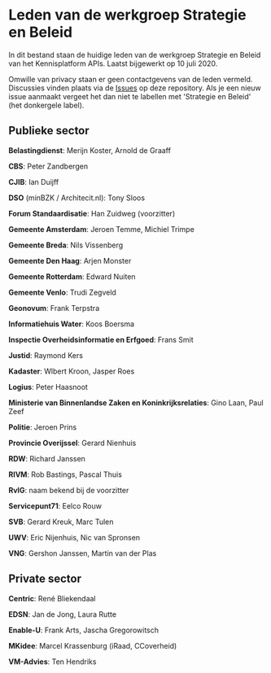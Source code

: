 # Leden van de werkgroep Strategie en Beleid

In dit bestand staan de huidige leden van de werkgroep Strategie en Beleid van het Kennisplatform APIs. Laatst bijgewerkt op 10 juli 2020.

Omwille van privacy staan er geen contactgevens van de leden vermeld. Discussies vinden plaats via de [Issues](https://github.com/Geonovum/KP-APIs/issues) op deze repository. Als je een nieuw issue aanmaakt vergeet het dan niet te labellen met 'Strategie en Beleid' (het donkergele label).

## Publieke sector

**Belastingdienst**: Merijn Koster, Arnold de Graaff

**CBS**: Peter Zandbergen

**CJIB**: Ian Duijff

**DSO** (minBZK / Architecit.nl): Tony Sloos

**Forum Standaardisatie**: Han Zuidweg (voorzitter)

**Gemeente Amsterdam**: Jeroen  Temme, Michiel Trimpe

**Gemeente Breda**: Nils Vissenberg

**Gemeente Den Haag**: Arjen Monster

**Gemeente Rotterdam**: Edward Nuiten

**Gemeente Venlo**: Trudi Zegveld

**Geonovum**: Frank Terpstra

**Informatiehuis Water**: Koos Boersma

**Inspectie Overheidsinformatie en Erfgoed**: Frans Smit

**Justid**: Raymond Kers

**Kadaster**: Wlbert Kroon, Jasper Roes

**Logius**: Peter Haasnoot

**Ministerie van Binnenlandse Zaken en Koninkrijksrelaties**: Gino Laan, Paul Zeef

**Politie**: Jeroen Prins

**Provincie Overijssel**: Gerard Nienhuis

**RDW**: Richard Janssen

**RIVM**: Rob Bastings, Pascal Thuis

**RvIG**: naam bekend bij de voorzitter

**Servicepunt71**: Eelco Rouw

**SVB**: Gerard Kreuk, Marc Tulen

**UWV**: Eric Nijenhuis, Nic van Spronsen

**VNG**: Gershon Janssen, Martin van der Plas

## Private sector

**Centric**: René Bliekendaal

**EDSN**: Jan de Jong, Laura Rutte

**Enable-U**: Frank Arts, Jascha Gregorowitsch

**MKidee**: Marcel Krassenburg (iRaad, CCoverheid)

**VM-Advies**: Ten Hendriks
